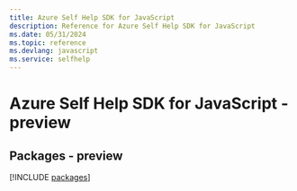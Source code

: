 ```yaml
---
title: Azure Self Help SDK for JavaScript
description: Reference for Azure Self Help SDK for JavaScript
ms.date: 05/31/2024
ms.topic: reference
ms.devlang: javascript
ms.service: selfhelp
---
```

# Azure Self Help SDK for JavaScript - preview
## Packages - preview
[!INCLUDE [packages](self-help-index.md)]
